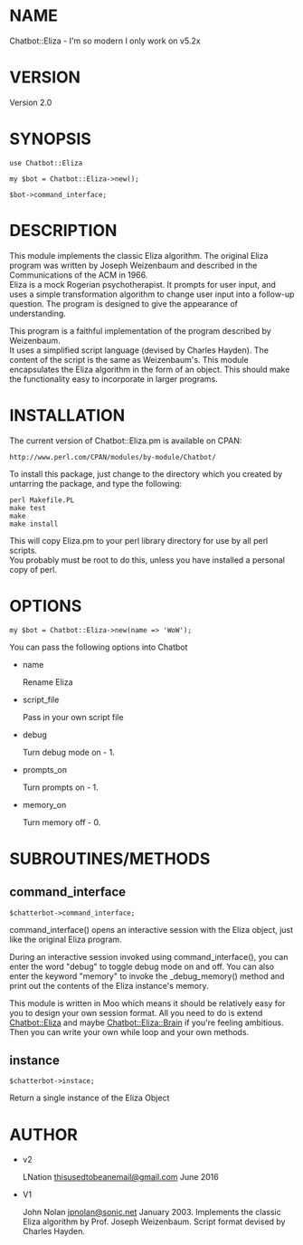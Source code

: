 # NAME

Chatbot::Eliza - I'm so modern I only work on v5.2x

# VERSION

Version 2.0

# SYNOPSIS

    use Chatbot::Eliza

    my $bot = Chatbot::Eliza->new();
    
    $bot->command_interface;

# DESCRIPTION

This module implements the classic Eliza algorithm. The original Eliza program was 
written by Joseph Weizenbaum and described in the Communications of the ACM in 1966.  
Eliza is a mock Rogerian psychotherapist.  It prompts for user input, and uses a simple 
transformation algorithm to change user input into a follow-up question.  The program 
is designed to give the appearance of understanding.

This program is a faithful implementation of the program described by Weizenbaum.  
It uses a simplified script language (devised by Charles Hayden). The content of the 
script is the same as Weizenbaum's. This module encapsulates the Eliza algorithm 
in the form of an object.  This should make the functionality easy to incorporate in 
larger programs.

# INSTALLATION

The current version of Chatbot::Eliza.pm is available on CPAN:

    http://www.perl.com/CPAN/modules/by-module/Chatbot/

To install this package, just change to the directory which you created by untarring 
the package, and type the following:

    perl Makefile.PL
    make test
    make
    make install

This will copy Eliza.pm to your perl library directory for use by all perl scripts.  
You probably must be root to do this, unless you have installed a personal copy of perl.  

# OPTIONS

    my $bot = Chatbot::Eliza->new(name => 'WoW');

You can pass the following options into Chatbot

- name 

    Rename Eliza

- script\_file

    Pass in your own script file

- debug

    Turn debug mode on - 1.

- prompts\_on

    Turn prompts on - 1.

- memory\_on

    Turn memory off - 0.

# SUBROUTINES/METHODS

## command\_interface

    $chatterbot->command_interface;

command\_interface() opens an interactive session with the Eliza object, 
just like the original Eliza program. 

During an interactive session invoked using command\_interface(),
you can enter the word "debug" to toggle debug mode on and off.
You can also enter the keyword "memory" to invoke the \_debug\_memory()
method and print out the contents of the Eliza instance's memory.

This module is written in Moo which means it should be relatively easy
for you to design your own session format. All you need to do is extend 
[Chatbot::Eliza](https://metacpan.org/pod/Chatbot::Eliza) and maybe [Chatbot::Eliza::Brain](https://metacpan.org/pod/Chatbot::Eliza::Brain) if you're feeling ambitious.
Then you can write your own while loop and your own methods.

## instance

    $chatterbot->instace;

Return a single instance of the Eliza Object

# AUTHOR

- v2

    LNation thisusedtobeanemail@gmail.com June 2016

- V1

    John Nolan  jpnolan@sonic.net  January 2003. 
    Implements the classic Eliza algorithm by Prof. Joseph Weizenbaum. 
    Script format devised by Charles Hayden. 
